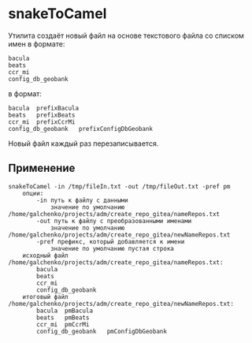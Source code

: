 
snakeToCamel
====================

Утилита создаёт новый файл на основе текстового файла со списком имен в формате:

    bacula
    beats
    ccr_mi
    config_db_geobank

в формат:

    bacula  prefixBacula
    beats   prefixBeats
    ccr_mi  prefixCcrMi
    config_db_geobank   prefixConfigDbGeobank

Новый файл каждый раз перезаписывается.

Применение
----------

    snakeToCamel -in /tmp/fileIn.txt -out /tmp/fileOut.txt -pref pm
        опции:
            -in путь к файлу с данными
                значение по умолчанию /home/galchenko/projects/adm/create_repo_gitea/nameRepos.txt
            -out путь к файлу с преобразованными именами
                значение по умолчанию /home/galchenko/projects/adm/create_repo_gitea/newNameRepos.txt
            -pref префикс, который добавляется к имени
                значение по умолчанию пустая строка
        исходный файл /home/galchenko/projects/adm/create_repo_gitea/nameRepos.txt:
            bacula
            beats
            ccr_mi
            config_db_geobank
        итоговый файл /home/galchenko/projects/adm/create_repo_gitea/newNameRepos.txt:
            bacula  pmBacula
            beats   pmBeats
            ccr_mi  pmCcrMi
            config_db_geobank   pmConfigDbGeobank

